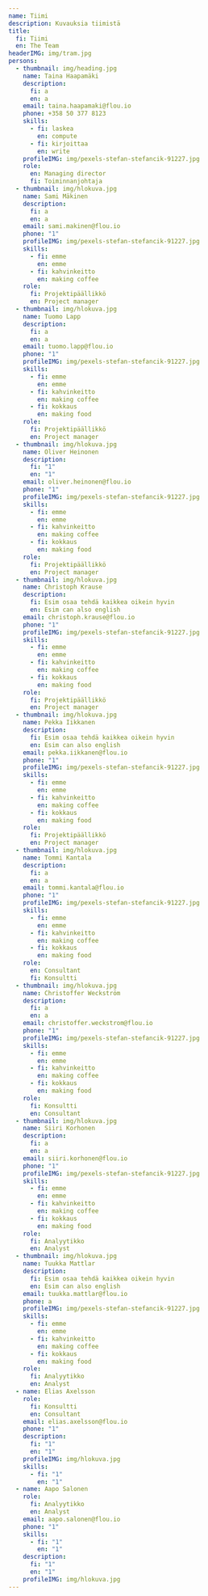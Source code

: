 ```yaml
---
name: Tiimi
description: Kuvauksia tiimistä
title:
  fi: Tiimi
  en: The Team
headerIMG: img/tram.jpg
persons:
  - thumbnail: img/heading.jpg
    name: Taina Haapamäki
    description:
      fi: a
      en: a
    email: taina.haapamaki@flou.io
    phone: +358 50 377 8123
    skills:
      - fi: laskea
        en: compute
      - fi: kirjoittaa
        en: write
    profileIMG: img/pexels-stefan-stefancik-91227.jpg
    role:
      en: Managing director
      fi: Toiminnanjohtaja
  - thumbnail: img/hlokuva.jpg
    name: Sami Mäkinen
    description:
      fi: a
      en: a
    email: sami.makinen@flou.io
    phone: "1"
    profileIMG: img/pexels-stefan-stefancik-91227.jpg
    skills:
      - fi: emme
        en: emme
      - fi: kahvinkeitto
        en: making coffee
    role:
      fi: Projektipäällikkö
      en: Project manager
  - thumbnail: img/hlokuva.jpg
    name: Tuomo Lapp
    description:
      fi: a
      en: a
    email: tuomo.lapp@flou.io
    phone: "1"
    profileIMG: img/pexels-stefan-stefancik-91227.jpg
    skills:
      - fi: emme
        en: emme
      - fi: kahvinkeitto
        en: making coffee
      - fi: kokkaus
        en: making food
    role:
      fi: Projektipäällikkö
      en: Project manager
  - thumbnail: img/hlokuva.jpg
    name: Oliver Heinonen
    description:
      fi: "1"
      en: "1"
    email: oliver.heinonen@flou.io
    phone: "1"
    profileIMG: img/pexels-stefan-stefancik-91227.jpg
    skills:
      - fi: emme
        en: emme
      - fi: kahvinkeitto
        en: making coffee
      - fi: kokkaus
        en: making food
    role:
      fi: Projektipäällikkö
      en: Project manager
  - thumbnail: img/hlokuva.jpg
    name: Christoph Krause
    description:
      fi: Esim osaa tehdä kaikkea oikein hyvin
      en: Esim can also english
    email: christoph.krause@flou.io
    phone: "1"
    profileIMG: img/pexels-stefan-stefancik-91227.jpg
    skills:
      - fi: emme
        en: emme
      - fi: kahvinkeitto
        en: making coffee
      - fi: kokkaus
        en: making food
    role:
      fi: Projektipäällikkö
      en: Project manager
  - thumbnail: img/hlokuva.jpg
    name: Pekka Iikkanen
    description:
      fi: Esim osaa tehdä kaikkea oikein hyvin
      en: Esim can also english
    email: pekka.iikkanen@flou.io
    phone: "1"
    profileIMG: img/pexels-stefan-stefancik-91227.jpg
    skills:
      - fi: emme
        en: emme
      - fi: kahvinkeitto
        en: making coffee
      - fi: kokkaus
        en: making food
    role:
      fi: Projektipäällikkö
      en: Project manager
  - thumbnail: img/hlokuva.jpg
    name: Tommi Kantala
    description:
      fi: a
      en: a
    email: tommi.kantala@flou.io
    phone: "1"
    profileIMG: img/pexels-stefan-stefancik-91227.jpg
    skills:
      - fi: emme
        en: emme
      - fi: kahvinkeitto
        en: making coffee
      - fi: kokkaus
        en: making food
    role:
      en: Consultant
      fi: Konsultti
  - thumbnail: img/hlokuva.jpg
    name: Christoffer Weckström
    description:
      fi: a
      en: a
    email: christoffer.weckstrom@flou.io
    phone: "1"
    profileIMG: img/pexels-stefan-stefancik-91227.jpg
    skills:
      - fi: emme
        en: emme
      - fi: kahvinkeitto
        en: making coffee
      - fi: kokkaus
        en: making food
    role:
      fi: Konsultti
      en: Consultant
  - thumbnail: img/hlokuva.jpg
    name: Siiri Korhonen
    description:
      fi: a
      en: a
    email: siiri.korhonen@flou.io
    phone: "1"
    profileIMG: img/pexels-stefan-stefancik-91227.jpg
    skills:
      - fi: emme
        en: emme
      - fi: kahvinkeitto
        en: making coffee
      - fi: kokkaus
        en: making food
    role:
      fi: Analyytikko
      en: Analyst
  - thumbnail: img/hlokuva.jpg
    name: Tuukka Mattlar
    description:
      fi: Esim osaa tehdä kaikkea oikein hyvin
      en: Esim can also english
    email: tuukka.mattlar@flou.io
    phone: a
    profileIMG: img/pexels-stefan-stefancik-91227.jpg
    skills:
      - fi: emme
        en: emme
      - fi: kahvinkeitto
        en: making coffee
      - fi: kokkaus
        en: making food
    role:
      fi: Analyytikko
      en: Analyst
  - name: Elias Axelsson
    role:
      fi: Konsultti
      en: Consultant
    email: elias.axelsson@flou.io
    phone: "1"
    description:
      fi: "1"
      en: "1"
    profileIMG: img/hlokuva.jpg
    skills:
      - fi: "1"
        en: "1"
  - name: Aapo Salonen
    role:
      fi: Analyytikko
      en: Analyst
    email: aapo.salonen@flou.io
    phone: "1"
    skills:
      - fi: "1"
        en: "1"
    description:
      fi: "1"
      en: "1"
    profileIMG: img/hlokuva.jpg
---
```

